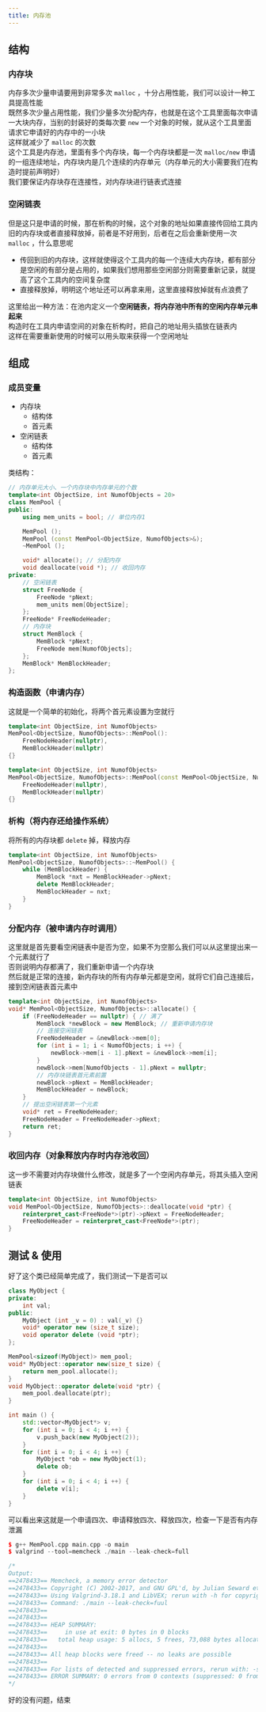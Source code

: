 ```yaml
---
title: 内存池
---
```



## 结构

### 内存块

内存多次少量申请要用到非常多次 `malloc` ，十分占用性能，我们可以设计一种工具提高性能  
既然多次少量占用性能，我们少量多次分配内存，也就是在这个工具里面每次申请一大块内存，当别的封装好的类每次要 `new` 一个对象的时候，就从这个工具里面请求它申请好的内存中的一小块  
这样就减少了 `malloc` 的次数    
这个工具是内存池，里面有多个内存块，每一个内存块都是一次 `malloc/new` 申请的一组连续地址，内存块内是几个连续的内存单元（内存单元的大小需要我们在构造时提前声明好）  
我们要保证内存块存在连接性，对内存块进行链表式连接  

### 空闲链表

但是这只是申请的时候，那在析构的时候，这个对象的地址如果直接传回给工具内旧的内存块或者直接释放掉，前者是不好用到，后者在之后会重新使用一次 `malloc` ，什么意思呢
- 传回到旧的内存块，这样就使得这个工具内的每一个连续大内存块，都有部分是空闲的有部分是占用的，如果我们想用那些空闲部分则需要重新记录，就提高了这个工具内的空间复杂度
- 直接释放掉，明明这个地址还可以再拿来用，这里直接释放掉就有点浪费了

这里给出一种方法：在池内定义一个**空闲链表，将内存池中所有的空闲内存单元串起来**  
构造时在工具内申请空间的对象在析构时，把自己的地址用头插放在链表内  
这样在需要重新使用的时候可以用头取来获得一个空闲地址

## 组成

### 成员变量

- 内存块
  - 结构体
  - 首元素
- 空闲链表
  - 结构体
  - 首元素

类结构：

```cpp
// 内存单元大小、一个内存块中内存单元的个数
template<int ObjectSize, int NumofObjects = 20>
class MemPool {
public:
    using mem_units = bool; // 单位内存1

    MemPool ();
    MemPool (const MemPool<ObjectSize, NumofObjects>&);
    ~MemPool ();

    void* allocate(); // 分配内存
    void deallocate(void *); // 收回内存
private:
    // 空闲链表
    struct FreeNode {
        FreeNode *pNext;
        mem_units mem[ObjectSize];
    };
    FreeNode* FreeNodeHeader;
    // 内存块
    struct MemBlock {
        MemBlock *pNext;
        FreeNode mem[NumofObjects];
    };
    MemBlock* MemBlockHeader;
};
```

### 构造函数（申请内存）  

这就是一个简单的初始化，将两个首元素设置为空就行

```cpp
template<int ObjectSize, int NumofObjects>
MemPool<ObjectSize, NumofObjects>::MemPool():
    FreeNodeHeader(nullptr),
    MemBlockHeader(nullptr)
{}

template<int ObjectSize, int NumofObjects>
MemPool<ObjectSize, NumofObjects>::MemPool(const MemPool<ObjectSize, NumofObjects> &memp):
    FreeNodeHeader(nullptr),
    MemBlockHeader(nullptr)
{}
```

### 析构（将内存还给操作系统）

将所有的内存块都 `delete` 掉，释放内存  

```cpp
template<int ObjectSize, int NumofObjects>
MemPool<ObjectSize, NumofObjects>::~MemPool() {
    while (MemBlockHeader) {
        MemBlock *nxt = MemBlockHeader->pNext;
        delete MemBlockHeader;
        MemBlockHeader = nxt;
    }
}
```

### 分配内存（被申请内存时调用）

这里就是首先要看空闲链表中是否为空，如果不为空那么我们可以从这里提出来一个元素就行了  
否则说明内存都满了，我们重新申请一个内存块  
然后就是正常的连接，新内存块的所有内存单元都是空闲，就将它们自己连接后，接到空闲链表首元素中

```cpp
template<int ObjectSize, int NumofObjects>
void* MemPool<ObjectSize, NumofObjects>::allocate() {
    if (FreeNodeHeader == nullptr) { // 满了
        MemBlock *newBlock = new MemBlock; // 重新申请内存块
        // 连接空闲链表
        FreeNodeHeader = &newBlock->mem[0];
        for (int i = 1; i < NumofObjects; i ++) {
            newBlock->mem[i - 1].pNext = &newBlock->mem[i];
        }
        newBlock->mem[NumofObjects - 1].pNext = nullptr;
        // 内存块链表首元素前置
        newBlock->pNext = MemBlockHeader;
        MemBlockHeader = newBlock;
    }
    // 提出空闲链表第一个元素
    void* ret = FreeNodeHeader;
    FreeNodeHeader = FreeNodeHeader->pNext;
    return ret;
}
```

### 收回内存（对象释放内存时内存池收回）

这一步不需要对内存块做什么修改，就是多了一个空闲内存单元，将其头插入空闲链表

```cpp
template<int ObjectSize, int NumofObjects>
void MemPool<ObjectSize, NumofObjects>::deallocate(void *ptr) {
    reinterpret_cast<FreeNode*>(ptr)->pNext = FreeNodeHeader;
    FreeNodeHeader = reinterpret_cast<FreeNode*>(ptr);
}
```

## 测试 & 使用

好了这个类已经简单完成了，我们测试一下是否可以

```cpp
class MyObject {
private:
    int val;
public:
    MyObject (int _v = 0) : val(_v) {}
    void* operator new (size_t size);
    void operator delete (void *ptr);
};

MemPool<sizeof(MyObject)> mem_pool; 
void* MyObject::operator new(size_t size) {
    return mem_pool.allocate();
}
void MyObject::operator delete(void *ptr) {
    mem_pool.deallocate(ptr);
}

int main () {
    std::vector<MyObject*> v;
    for (int i = 0; i < 4; i ++) {
        v.push_back(new MyObject(2));
    }
    for (int i = 0; i < 4; i ++) {
        MyObject *ob = new MyObject(1);
        delete ob;   
    }
    for (int i = 0; i < 4; i ++) {
        delete v[i];
    }
}
```

可以看出来这就是一个申请四次、申请释放四次、释放四次，检查一下是否有内存泄漏

```cpp
$ g++ MemPool.cpp main.cpp -o main
$ valgrind --tool=memcheck ./main --leak-check=full

/*
Output:
==2478433== Memcheck, a memory error detector
==2478433== Copyright (C) 2002-2017, and GNU GPL'd, by Julian Seward et al.
==2478433== Using Valgrind-3.18.1 and LibVEX; rerun with -h for copyright info
==2478433== Command: ./main --leak-check=fuul
==2478433== 
==2478433== 
==2478433== HEAP SUMMARY:
==2478433==     in use at exit: 0 bytes in 0 blocks
==2478433==   total heap usage: 5 allocs, 5 frees, 73,088 bytes allocated
==2478433== 
==2478433== All heap blocks were freed -- no leaks are possible
==2478433== 
==2478433== For lists of detected and suppressed errors, rerun with: -s
==2478433== ERROR SUMMARY: 0 errors from 0 contexts (suppressed: 0 from 0)
*/
```

好的没有问题，结束